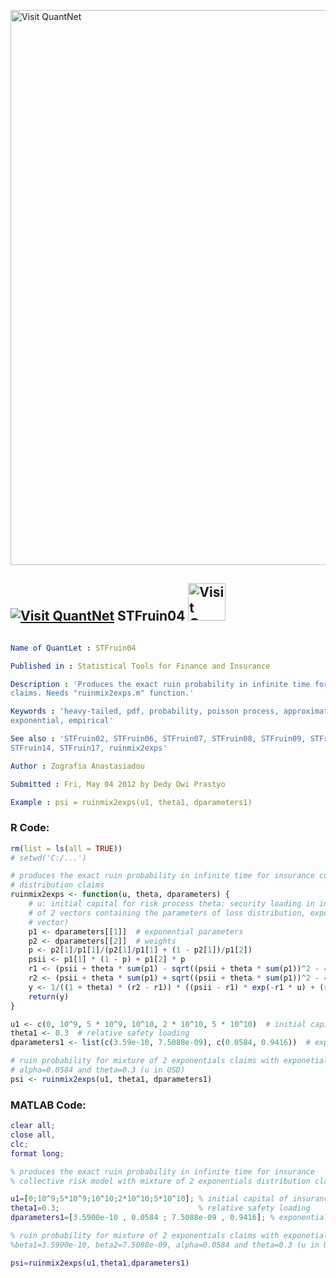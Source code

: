 
[<img src="https://github.com/QuantLet/Styleguide-and-FAQ/blob/master/pictures/banner.png" width="888" alt="Visit QuantNet">](http://quantlet.de/)

## [<img src="https://github.com/QuantLet/Styleguide-and-FAQ/blob/master/pictures/qloqo.png" alt="Visit QuantNet">](http://quantlet.de/) **STFruin04** [<img src="https://github.com/QuantLet/Styleguide-and-FAQ/blob/master/pictures/QN2.png" width="60" alt="Visit QuantNet 2.0">](http://quantlet.de/)

```yaml

Name of QuantLet : STFruin04

Published in : Statistical Tools for Finance and Insurance

Description : 'Produces the exact ruin probability in infinite time for mixture of 2 exponentials
claims. Needs "ruinmix2exps.m" function.'

Keywords : 'heavy-tailed, pdf, probability, poisson process, approximation, simulation,
exponential, empirical'

See also : 'STFruin02, STFruin06, STFruin07, STFruin08, STFruin09, STFruin10, STFruin12, STFruin13,
STFruin14, STFruin17, ruinmix2exps'

Author : Zografia Anastasiadou

Submitted : Fri, May 04 2012 by Dedy Dwi Prastyo

Example : psi = ruinmix2exps(u1, theta1, dparameters1)

```


### R Code:
```r
rm(list = ls(all = TRUE))
# setwd('C:/...')

# produces the exact ruin probability in infinite time for insurance collective risk model with mixture of 2 exponentials
# distribution claims
ruinmix2exps <- function(u, theta, dparameters) {
    # u: initial capital for risk process theta: security loading in insurance collective risk model dparameters: list, composed
    # of 2 vectors containing the parameters of loss distribution, exponential parameters (first vector) and weights (second
    # vector)
    p1 <- dparameters[[1]]  # exponential parameters
    p2 <- dparameters[[2]]  # weights
    p <- p2[1]/p1[1]/(p2[1]/p1[1] + (1 - p2[1])/p1[2])
    psii <- p1[1] * (1 - p) + p1[2] * p
    r1 <- (psii + theta * sum(p1) - sqrt((psii + theta * sum(p1))^2 - 4 * prod(p1) * theta * (1 + theta)))/(2 * (1 + theta))
    r2 <- (psii + theta * sum(p1) + sqrt((psii + theta * sum(p1))^2 - 4 * prod(p1) * theta * (1 + theta)))/(2 * (1 + theta))
    y <- 1/((1 + theta) * (r2 - r1)) * ((psii - r1) * exp(-r1 * u) + (r2 - psii) * exp(-r2 * u))  # ruin probability using the Laplace transform inversion
    return(y)
}

u1 <- c(0, 10^9, 5 * 10^9, 10^10, 2 * 10^10, 5 * 10^10)  # initial capital of insurance company (in USD)
theta1 <- 0.3  # relative safety loading
dparameters1 <- list(c(3.59e-10, 7.5088e-09), c(0.0584, 0.9416))  # exponential parameters (first vector) and weights (second vector)

# ruin probability for mixture of 2 exponentials claims with exponetial parameters \fbeta1=3.5900e-10, beta2=7.5088e-09,
# alpha=0.0584 and theta=0.3 (u in USD)
psi <- ruinmix2exps(u1, theta1, dparameters1) 

```

### MATLAB Code:
```matlab
clear all;
close all,
clc;
format long;

% produces the exact ruin probability in infinite time for insurance
% collective risk model with mixture of 2 exponentials distribution claims

u1=[0;10^9;5*10^9;10^10;2*10^10;5*10^10]; % initial capital of insurance company (in USD)
theta1=0.3;                               % relative safety loading
dparameters1=[3.5900e-10 , 0.0584 ; 7.5088e-09 , 0.9416]; % exponential parameters (first column) and weights (second column)

% ruin probability for mixture of 2 exponentials claims with exponetial parameters 
%beta1=3.5900e-10, beta2=7.5088e-09, alpha=0.0584 and theta=0.3 (u in USD)

psi=ruinmix2exps(u1,theta1,dparameters1)

```

